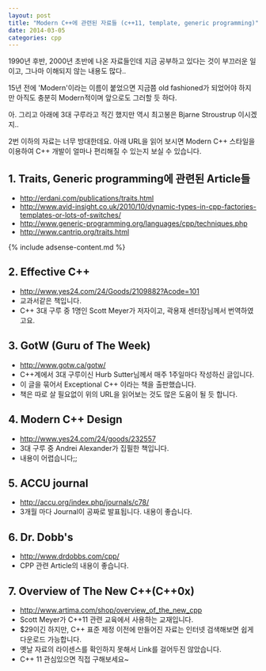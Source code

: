 ```yaml
---
layout: post
title: "Modern C++에 관련된 자료들 (c++11, template, generic programming)"
date: 2014-03-05 
categories: cpp
---
```


1990년 후반, 2000년 초반에 나온 자료들인데 지금 공부하고 있다는 것이 부끄러운 일이고, 그나마 이해되지 않는 내용도 많다..

15년 전에 'Modern'이라는 이름이 붙었으면 지금쯤 old fashioned가 되었어야 하지만 아직도 충분히 Modern적이며 앞으로도 그러할 듯 하다.

아. 그리고 아래에 3대 구루라고 적긴 했지만 역시 최고봉은 Bjarne Stroustrup 이시겠지..

2번 이하의 자료는 너무 방대한데요. 아래 URL을 읽어 보시면 Modern C++ 스타일을 이용하여 C++ 개발이 얼마나 편리해질 수 있는지 보실 수 있습니다.

 
## 1. Traits, Generic programming에 관련된 Article들

- http://erdani.com/publications/traits.html
- http://www.avid-insight.co.uk/2010/10/dynamic-types-in-cpp-factories-templates-or-lots-of-switches/
- http://www.generic-programming.org/languages/cpp/techniques.php
- http://www.cantrip.org/traits.html

{% include adsense-content.md %}

## 2. Effective C++
- http://www.yes24.com/24/Goods/2109882?Acode=101
- 교과서같은 책입니다.
- C++ 3대 구루 중 1명인 Scott Meyer가 저자이고, 곽용재 센터장님께서 번역하였고요.

## 3. GotW (Guru of The Week)
- http://www.gotw.ca/gotw/
- C++계에서 3대 구루이신 Hurb Sutter님께서 매주 1주일마다 작성하신 글입니다.
- 이 글을 묶어서 Exceptional C++ 이라는 책을 출판했습니다.
- 책은 따로 살 필요없이 위의 URL을 읽어보는 것도 많은 도움이 될 듯 합니다.

## 4. Modern C++ Design
- http://www.yes24.com/24/goods/232557
- 3대 구루 중 Andrei Alexander가 집필한 책입니다.
- 내용이 어렵습니다;;

## 5. ACCU journal
- http://accu.org/index.php/journals/c78/
- 3개월 마다 Journal이 공짜로 발표됩니다. 내용이 좋습니다.

## 6. Dr. Dobb's
- http://www.drdobbs.com/cpp/
- CPP 관련 Article의 내용이 좋습니다.

## 7. Overview of The New C++(C++0x)
- http://www.artima.com/shop/overview_of_the_new_cpp
- Scott Meyer가 C++11 관련 교육에서 사용하는 교재입니다.
- $29이긴 하지만, C++ 표준 제정 이전에 만들어진 자료는 인터넷 검색해보면 쉽게 다운로드 가능합니다.
- 옛날 자료의 라이센스를 확인하지 못해서 Link를 걸어두진 않았습니다.
- C++ 11 관심있으면 직접 구해보세요~
